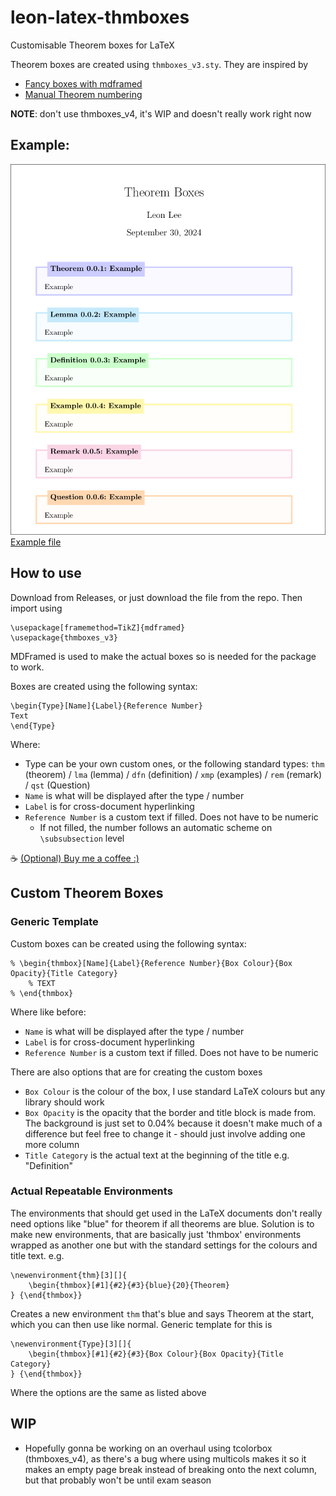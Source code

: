 # leon-latex-thmboxes
Customisable Theorem boxes for LaTeX

Theorem boxes are created using `thmboxes_v3.sty`. They are inspired by
- [Fancy boxes with mdframed](https://texblog.org/2015/09/30/fancy-boxes-for-theorem-lemma-and-proof-with-mdframed/)
- [Manual Theorem numbering](https://tex.stackexchange.com/questions/391443/new-theorem-environment-with-manual-theorem-number)

**NOTE**: don't use thmboxes_v4, it's WIP and doesn't really work right now

## Example:
![](thmboxes_example.png)
[Example file](example.tex)

## How to use
Download from Releases, or just download the file from the repo. Then import using

```
\usepackage[framemethod=TikZ]{mdframed}
\usepackage{thmboxes_v3}
```
MDFramed is used to make the actual boxes so is needed for the package to work.

Boxes are created using the following syntax:
```
\begin{Type}[Name]{Label}{Reference Number}
Text
\end{Type}
```
Where:
- Type can be your own custom ones, or the following standard types: `thm` (theorem) / `lma` (lemma) / `dfn` (definition) / `xmp` (examples) / `rem` (remark) / `qst` (Question)
- `Name` is what will be displayed after the type / number
- `Label` is for cross-document hyperlinking
- `Reference Number` is a custom text if filled. Does not have to be numeric
    - If not filled, the number follows an automatic scheme on `\subsubsection` level

:coffee: [(Optional) Buy me a coffee :)](https://ko-fi.com/leon024)

## Custom Theorem Boxes

### Generic Template
Custom boxes can be created using the following syntax:
```
% \begin{thmbox}[Name]{Label}{Reference Number}{Box Colour}{Box Opacity}{Title Category}
    % TEXT
% \end{thmbox}
```
Where like before:
- `Name` is what will be displayed after the type / number
- `Label` is for cross-document hyperlinking
- `Reference Number` is a custom text if filled. Does not have to be numeric

There are also options that are for creating the custom boxes
- `Box Colour` is the colour of the box, I use standard LaTeX colours but any library should work
- `Box Opacity` is the opacity that the border and title block is made from. The background is just set to 0.04% because it doesn't make much of a difference but feel free to change it - should just involve adding one more column
- `Title Category` is the actual text at the beginning of the title e.g. "Definition"

### Actual Repeatable Environments
The environments that should get used in the LaTeX documents don't really need options like "blue" for theorem if all theorems are blue. Solution is to make new environments, that are basically just 'thmbox' environments wrapped as another one but with the standard settings for the colours and title text. e.g.

```
\newenvironment{thm}[3][]{
    \begin{thmbox}[#1]{#2}{#3}{blue}{20}{Theorem}
} {\end{thmbox}}
```

Creates a new environment `thm` that's blue and says Theorem at the start, which you can then use like normal. Generic template for this is

```
\newenvironment{Type}[3][]{
    \begin{thmbox}[#1]{#2}{#3}{Box Colour}{Box Opacity}{Title Category}
} {\end{thmbox}}
```

Where the options are the same as listed above

## WIP
- Hopefully gonna be working on an overhaul using tcolorbox (thmboxes_v4), as there's a bug where using multicols makes it so it makes an empty page break instead of breaking onto the next column, but that probably won't be until exam season
